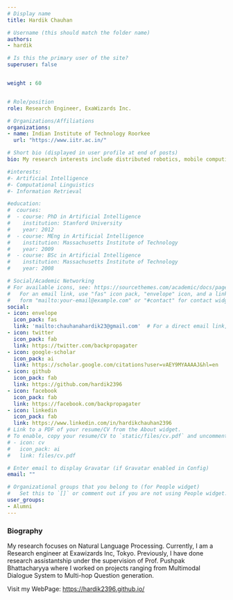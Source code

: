 ```yaml
---
# Display name
title: Hardik Chauhan

# Username (this should match the folder name)
authors:
- hardik

# Is this the primary user of the site?
superuser: false


weight : 60


# Role/position
role: Research Engineer, ExaWizards Inc.

# Organizations/Affiliations
organizations:
- name: Indian Institute of Technology Roorkee
  url: "https://www.iitr.ac.in/"

# Short bio (displayed in user profile at end of posts)
bio: My research interests include distributed robotics, mobile computing and programmable matter.

#interests:
#- Artificial Intelligence
#- Computational Linguistics
#- Information Retrieval

#education:
#  courses:
#  - course: PhD in Artificial Intelligence
#    institution: Stanford University
#    year: 2012
#  - course: MEng in Artificial Intelligence
#    institution: Massachusetts Institute of Technology
#    year: 2009
#  - course: BSc in Artificial Intelligence
#    institution: Massachusetts Institute of Technology
#    year: 2008

# Social/Academic Networking
# For available icons, see: https://sourcethemes.com/academic/docs/page-builder/#icons
#   For an email link, use "fas" icon pack, "envelope" icon, and a link in the
#   form "mailto:your-email@example.com" or "#contact" for contact widget.
social:
- icon: envelope
  icon_pack: fas
  link: 'mailto:chauhanahardik23@gmail.com'  # For a direct email link, use "mailto:test@example.org".
- icon: twitter
  icon_pack: fab
  link: https://twitter.com/backpropagater
- icon: google-scholar
  icon_pack: ai
  link: https://scholar.google.com/citations?user=vAEY9MYAAAAJ&hl=en
- icon: github
  icon_pack: fab
  link: https://github.com/hardik2396
- icon: facebook
  icon_pack: fab
  link: https://facebook.com/backpropagater
- icon: linkedin
  icon_pack: fab
  link: https://www.linkedin.com/in/hardikchauhan2396
# Link to a PDF of your resume/CV from the About widget.
# To enable, copy your resume/CV to `static/files/cv.pdf` and uncomment the lines below.
# - icon: cv
#   icon_pack: ai
#   link: files/cv.pdf

# Enter email to display Gravatar (if Gravatar enabled in Config)
email: ""

# Organizational groups that you belong to (for People widget)
#   Set this to `[]` or comment out if you are not using People widget.
user_groups:
- Alumni
---
```


### Biography

My research focuses on Natural Language Processing. Currently, I am a Research engineer at Exawizards Inc, Tokyo. Previously, I have done research assistantship under the supervision of Prof. Pushpak Bhattacharyya where I worked on projects ranging from Multimodal Dialogue System to Multi-hop Question generation.

Visit my WebPage: https://hardik2396.github.io/

